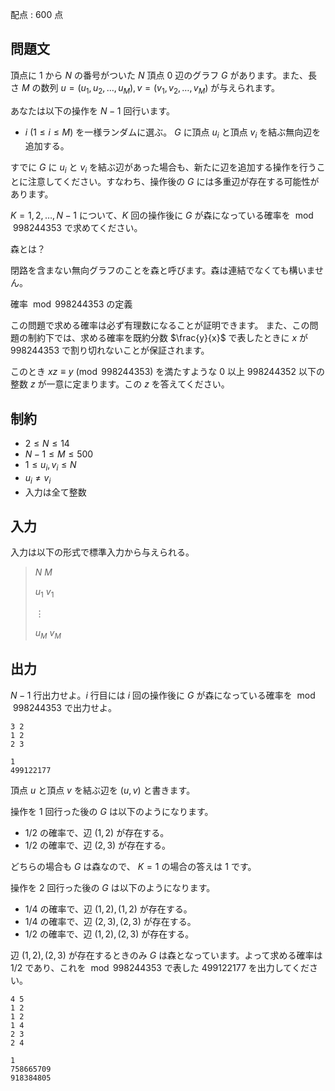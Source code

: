 配点 : $600$ 点

## 問題文

頂点に $1$ から $N$ の番号がついた $N$ 頂点 $0$ 辺のグラフ $G$ があります。また、長さ $M$ の数列 $u=(u_1,u_2,\ldots,u_M),v=(v_1,v_2,\ldots,v_M)$ が与えられます。

あなたは以下の操作を $N-1$ 回行います。

- $i$ $(1 \leq i \leq M)$ を一様ランダムに選ぶ。 $G$ に頂点 $u_i$ と頂点 $v_i$ を結ぶ無向辺を追加する。

すでに $G$ に $u_i$ と $v_i$ を結ぶ辺があった場合も、新たに辺を追加する操作を行うことに注意してください。すなわち、操作後の $G$ には多重辺が存在する可能性があります。

$K=1,2,\ldots,N-1$ について、$K$ 回の操作後に $G$ が森になっている確率を $\bmod 998244353$ で求めてください。

森とは？

閉路を含まない無向グラフのことを森と呼びます。森は連結でなくても構いません。

確率 $\bmod 998244353$ の定義

この問題で求める確率は必ず有理数になることが証明できます。
また、この問題の制約下では、求める確率を既約分数 $\frac{y}{x}$ で表したときに $x$ が $998244353$ で割り切れないことが保証されます。

このとき $xz \equiv y \pmod{998244353}$ を満たすような $0$ 以上 $998244352$ 以下の整数 $z$ が一意に定まります。この $z$ を答えてください。

## 制約

- $2 \leq N \leq 14$
- $N-1 \leq M \leq 500$
- $1 \leq u_i,v_i \leq N$
- $u_i\neq v_i$
- 入力は全て整数

## 入力

入力は以下の形式で標準入力から与えられる。

> $N$ $M$
> 
> $u_1$ $v_1$
> 
> $\vdots$
> 
> $u_M$ $v_M$

## 出力

$N-1$ 行出力せよ。$i$ 行目には $i$ 回の操作後に $G$ が森になっている確率を $\bmod 998244353$ で出力せよ。

```input1
3 2
1 2
2 3
```

```output1
1
499122177
```

頂点 $u$ と頂点 $v$ を結ぶ辺を $(u,v)$ と書きます。

操作を $1$ 回行った後の $G$ は以下のようになります。

- $1/2$ の確率で、辺 $(1, 2)$ が存在する。
- $1/2$ の確率で、辺 $(2, 3)$ が存在する。

どちらの場合も $G$ は森なので、 $K=1$ の場合の答えは $1$ です。

操作を $2$ 回行った後の $G$ は以下のようになります。

- $1/4$ の確率で、辺 $(1, 2),(1,2)$ が存在する。
- $1/4$ の確率で、辺 $(2, 3),(2,3)$ が存在する。
- $1/2$ の確率で、辺 $(1, 2),(2,3)$ が存在する。

辺 $(1,2),(2,3)$ が存在するときのみ $G$ は森となっています。よって求める確率は $1/2$ であり、これを $\bmod 998244353$ で表した $499122177$ を出力してください。

```input2
4 5
1 2
1 2
1 4
2 3
2 4
```

```output2
1
758665709
918384805
```